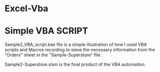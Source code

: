 # Excel-Vba


# Simple VBA SCRIPT
Sample2_VBA_script.bas file is a simple illustration of how I used VBA scripts and Macros recording to sieve the necessary information from the "Orders" sheet in the "Sample-Superstore" file.

Sample2-Superstore.xlsm is the final product of the VBA automation.
